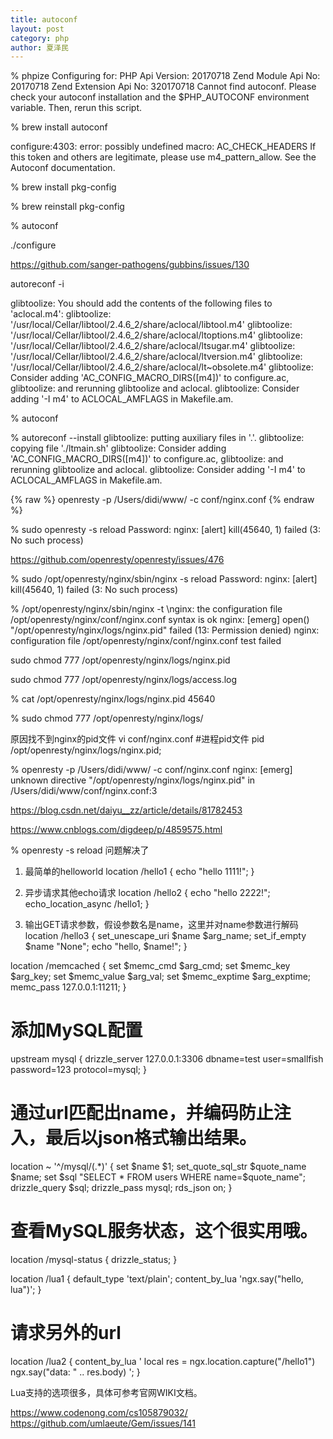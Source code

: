 ```yaml
---
title: autoconf
layout: post
category: php
author: 夏泽民
---
```

 % phpize
Configuring for:
PHP Api Version:         20170718
Zend Module Api No:      20170718
Zend Extension Api No:   320170718
Cannot find autoconf. Please check your autoconf installation and the
$PHP_AUTOCONF environment variable. Then, rerun this script.

% brew install autoconf
<!-- more -->

configure:4303: error: possibly undefined macro: AC_CHECK_HEADERS
      If this token and others are legitimate, please use m4_pattern_allow.
      See the Autoconf documentation.

 % brew install pkg-config
 
  % brew reinstall pkg-config
 
 % autoconf
 
 ./configure
 
 https://github.com/sanger-pathogens/gubbins/issues/130
 
 autoreconf -i
 
 glibtoolize: You should add the contents of the following files to 'aclocal.m4':
glibtoolize:   '/usr/local/Cellar/libtool/2.4.6_2/share/aclocal/libtool.m4'
glibtoolize:   '/usr/local/Cellar/libtool/2.4.6_2/share/aclocal/ltoptions.m4'
glibtoolize:   '/usr/local/Cellar/libtool/2.4.6_2/share/aclocal/ltsugar.m4'
glibtoolize:   '/usr/local/Cellar/libtool/2.4.6_2/share/aclocal/ltversion.m4'
glibtoolize:   '/usr/local/Cellar/libtool/2.4.6_2/share/aclocal/lt~obsolete.m4'
glibtoolize: Consider adding 'AC_CONFIG_MACRO_DIRS([m4])' to configure.ac,
glibtoolize: and rerunning glibtoolize and aclocal.
glibtoolize: Consider adding '-I m4' to ACLOCAL_AMFLAGS in Makefile.am.

% autoconf

 % autoreconf --install
glibtoolize: putting auxiliary files in '.'.
glibtoolize: copying file './ltmain.sh'
glibtoolize: Consider adding 'AC_CONFIG_MACRO_DIRS([m4])' to configure.ac,
glibtoolize: and rerunning glibtoolize and aclocal.
glibtoolize: Consider adding '-I m4' to ACLOCAL_AMFLAGS in Makefile.am.

 
{% raw %}
openresty -p /Users/didi/www/ -c conf/nginx.conf
{% endraw %}

% sudo openresty -s reload
Password:
nginx: [alert] kill(45640, 1) failed (3: No such process)

https://github.com/openresty/openresty/issues/476


% sudo /opt/openresty/nginx/sbin/nginx -s reload
Password:
nginx: [alert] kill(45640, 1) failed (3: No such process)

%  /opt/openresty/nginx/sbin/nginx -t
\nginx: the configuration file /opt/openresty/nginx/conf/nginx.conf syntax is ok
nginx: [emerg] open() "/opt/openresty/nginx/logs/nginx.pid" failed (13: Permission denied)
nginx: configuration file /opt/openresty/nginx/conf/nginx.conf test failed

 sudo chmod 777 /opt/openresty/nginx/logs/nginx.pid
 
 sudo chmod 777 /opt/openresty/nginx/logs/access.log
 
 
 % cat  /opt/openresty/nginx/logs/nginx.pid
45640

% sudo chmod 777  /opt/openresty/nginx/logs/


原因找不到nginx的pid文件
vi  conf/nginx.conf
#进程pid文件
pid /opt/openresty/nginx/logs/nginx.pid;

% openresty -p /Users/didi/www/ -c conf/nginx.conf
nginx: [emerg] unknown directive "/opt/openresty/nginx/logs/nginx.pid" in /Users/didi/www/conf/nginx.conf:3

https://blog.csdn.net/daiyu__zz/article/details/81782453

https://www.cnblogs.com/digdeep/p/4859575.html

% openresty -s reload
问题解决了

1. 最简单的helloworld
location /hello1 {
    echo "hello 1111!";
}

2. 异步请求其他echo请求
location /hello2 {
    echo "hello 2222!";
    echo_location_async /hello1;
}

3. 输出GET请求参数，假设参数名是name，这里并对name参数进行解码
location /hello3 {
    set_unescape_uri $name $arg_name;
    set_if_empty $name "None";
    echo "hello, $name!";
}


location /memcached {
    set $memc_cmd $arg_cmd;
    set $memc_key $arg_key;
    set $memc_value $arg_val;
    set $memc_exptime $arg_exptime;
    memc_pass 127.0.0.1:11211;
}

# 添加MySQL配置
upstream mysql {
    drizzle_server 127.0.0.1:3306 dbname=test user=smallfish password=123 protocol=mysql;
}

# 通过url匹配出name，并编码防止注入，最后以json格式输出结果。
location ~ '^/mysql/(.*)' {
    set $name $1;
    set_quote_sql_str $quote_name $name;
    set $sql "SELECT * FROM users WHERE name=$quote_name";
    drizzle_query $sql;
    drizzle_pass mysql;
    rds_json on;
}

# 查看MySQL服务状态，这个很实用哦。
location /mysql-status {
    drizzle_status;
}

location /lua1 {
    default_type 'text/plain';
    content_by_lua 'ngx.say("hello, lua")';
}

# 请求另外的url
location /lua2 {
    content_by_lua '
        local res = ngx.location.capture("/hello1")
        ngx.say("data: " .. res.body)
     ';
}

Lua支持的选项很多，具体可参考官网WIKI文档。

https://www.codenong.com/cs105879032/
https://github.com/umlaeute/Gem/issues/141





